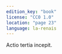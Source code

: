 ```yaml
---
edition_key: "book"
license: "CC0 1.0"
location: "page 23"
language: la-renais
---
```

Actio tertia incepit.
